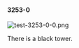 #### 3253-0
![test-3253-0-0.png](https://github.com/lil-lab/nlvr/raw/master/nlvr/test/images/4/test-3253-0-0.png "test-3253-0-0.png")

There is a black tower.